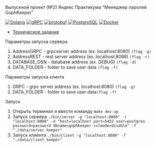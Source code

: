 Выпускной проект (№2) Яндекс Практикума "Менеджер паролей GophKeeper"

[![Golang](https://img.shields.io/badge/-Go-0000FF?style=flat-square&logo=Go)](https://go.dev)
[![gRPC](https://img.shields.io/badge/-gRPC-0000FF?style=flat-square&logo=gRPC)](https://grpc.io)
[![protobuf](https://img.shields.io/badge/-protobuf-0000FF?style=flat-square&logo=protobuf)](https://protobuf.dev)
[![PostgreSQL](https://img.shields.io/badge/-PostgreSQL-0000FF?style=flat-square&logo=PostgreSQL)](https://www.postgresql.org/)
[![Docker](https://img.shields.io/badge/-Docker-0000FF?style=flat-square&logo=Docker)](https://docker.com/)

- [Техническое задание](SPECS.md)


Параметры запуска сервера

1) AddressGRPC - grpcserver address (ex. localhost:8080) `(flag -g)`
2) AddressREST - rest server address (ex. localhost:8088) `(flag -r)`
3) DATABASE_DSN - database address (ex. DEBUG) `(flag -d)`
5) DATA_FOLDER - folder to save user data `(flag -f)`

Параметры запуска клинта

1) GRPC - grpc server address (ex. localhost:8080) `(flag -g)`
3) DATA_FOLDER - folder to save user data`(flag -f)`


Запуск

 1) Открыть терминал и ввести команду `make dev-up`
 2) Запуск сервера `./bin/server -g "localhost:8080" -r "localhost:8088" -d "host=localhost port=5432 user=postgres password=password dbname=gophkeeper sslmode=disable" -f "./data/server_keeper"`
 3) Запуск клиента `./bin/client -g "localhost:8080" -f "./data/client_keeper"`
